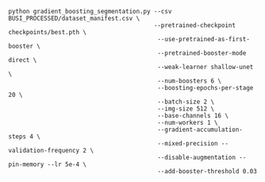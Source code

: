 `python gradient_boosting_segmentation.py --csv BUSI_PROCESSED/dataset_manifest.csv \` <br>
`                                          --pretrained-checkpoint checkpoints/best.pth \ `<br>
`                                          --use-pretrained-as-first-booster \` <br>
`                                          --pretrained-booster-mode direct \` <br>
`                                          --weak-learner shallow-unet \` <br>
`                                          --num-boosters 6 \` <br>
`                                          --boosting-epochs-per-stage 20 \` <br>
`                                          --batch-size 2 \` <br>
`                                          --img-size 512 \` <br>
`                                          --base-channels 16 \` <br>
`                                          --num-workers 1 \` <br>
`                                          --gradient-accumulation-steps 4 \` <br>
`                                          --mixed-precision --validation-frequency 2 \` <br>
`                                          --disable-augmentation --pin-memory --lr 5e-4 \` <br>
`                                          --add-booster-threshold 0.03` <br>
